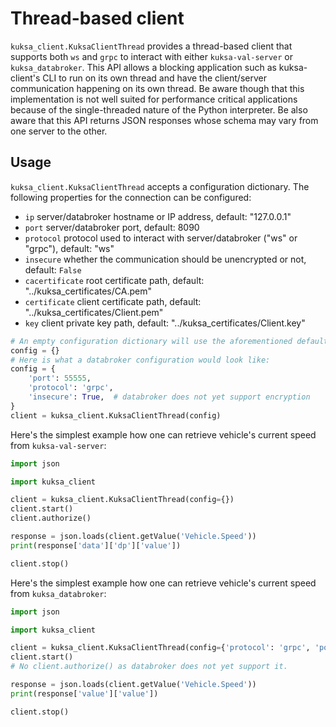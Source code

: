 # Thread-based client

`kuksa_client.KuksaClientThread` provides a thread-based client that supports both `ws` and `grpc` to interact with either `kuksa-val-server` or `kuksa_databroker`.
This API allows a blocking application such as kuksa-client's CLI to run on its own thread and have the client/server communication happening on its own thread.
Be aware though that this implementation is not well suited for performance critical applications because of the single-threaded nature of the Python interpreter.
Be also aware that this API returns JSON responses whose schema may vary from one server to the other.

## Usage

`kuksa_client.KuksaClientThread` accepts a configuration dictionary. The following properties for the connection can be configured:
- `ip` server/databroker hostname or IP address, default: "127.0.0.1"
- `port` server/databroker port, default: 8090
- `protocol` protocol used to interact with server/databroker ("ws" or "grpc"), default: "ws"
- `insecure` whether the communication should be unencrypted or not, default: `False`
- `cacertificate` root certificate path, default: "../kuksa_certificates/CA.pem"
- `certificate` client certificate path, default: "../kuksa_certificates/Client.pem"
- `key` client private key path, default: "../kuksa_certificates/Client.key"

```python
# An empty configuration dictionary will use the aforementioned default values:
config = {}
# Here is what a databroker configuration would look like:
config = {
    'port': 55555,
    'protocol': 'grpc',
    'insecure': True,  # databroker does not yet support encryption
}
client = kuksa_client.KuksaClientThread(config)
```

Here's the simplest example how one can retrieve vehicle's current speed from `kuksa-val-server`:
```python
import json

import kuksa_client

client = kuksa_client.KuksaClientThread(config={})
client.start()
client.authorize()

response = json.loads(client.getValue('Vehicle.Speed'))
print(response['data']['dp']['value'])

client.stop()
```

Here's the simplest example how one can retrieve vehicle's current speed from `kuksa_databroker`:
```python
import json

import kuksa_client

client = kuksa_client.KuksaClientThread(config={'protocol': 'grpc', 'port': 55555, 'insecure': True})
client.start()
# No client.authorize() as databroker does not yet support it.

response = json.loads(client.getValue('Vehicle.Speed'))
print(response['value']['value'])

client.stop()
```
